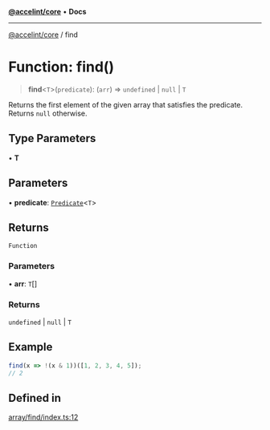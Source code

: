 [**@accelint/core**](../README.md) • **Docs**

***

[@accelint/core](../README.md) / find

# Function: find()

> **find**\<`T`\>(`predicate`): (`arr`) => `undefined` \| `null` \| `T`

Returns the first element of the given array that satisfies the predicate.
Returns `null` otherwise.

## Type Parameters

• **T**

## Parameters

• **predicate**: [`Predicate`](../type-aliases/Predicate.md)\<`T`\>

## Returns

`Function`

### Parameters

• **arr**: `T`[]

### Returns

`undefined` \| `null` \| `T`

## Example

```ts
find(x => !(x & 1))([1, 2, 3, 4, 5]);
// 2
```

## Defined in

[array/find/index.ts:12](https://github.com/gohypergiant/standard-toolkit/blob/87ae5060c82d212b75a10cafb0030b08916e90f1/packages/core/src/array/find/index.ts#L12)
